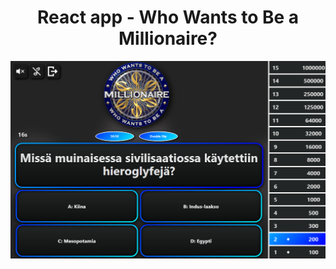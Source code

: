<h1 align="center"> React app - Who Wants to Be a Millionaire? </h1>
<p align="center"><img src="dev/main-img.png"/></p>